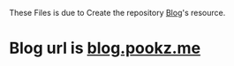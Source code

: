 These Files is due to Create the repository
[Blog](http://blog.pookz.me/)'s resource.

# Blog url is [blog.pookz.me](http://blog.pookz.me/)

